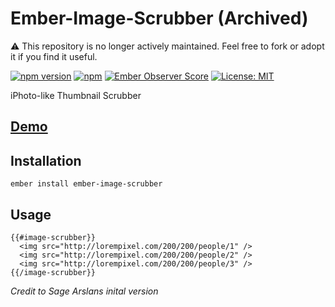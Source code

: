 # Ember-Image-Scrubber (Archived)

⚠️ This repository is no longer actively maintained. Feel free to fork or adopt it if you find it useful.


[![npm version](https://badge.fury.io/js/ember-image-scrubber.svg)](http://badge.fury.io/js/ember-image-scrubber)
[![npm](https://img.shields.io/npm/dm/ember-image-scrubber.svg)]()
[![Ember Observer Score](https://emberobserver.com/badges/ember-image-scrubber.svg)](https://emberobserver.com/addons/ember-image-scrubber)
[![License: MIT](https://img.shields.io/badge/License-MIT-blue.svg)](https://opensource.org/licenses/MIT)


iPhoto-like Thumbnail Scrubber

## [Demo](https://mayko780.github.io/ember-image-scrubber)


## Installation

`ember install ember-image-scrubber`

## Usage

```
{{#image-scrubber}}
  <img src="http://lorempixel.com/200/200/people/1" />
  <img src="http://lorempixel.com/200/200/people/2" />
  <img src="http://lorempixel.com/200/200/people/3" />
{{/image-scrubber}}
```

*Credit to Sage Arslans inital version*
